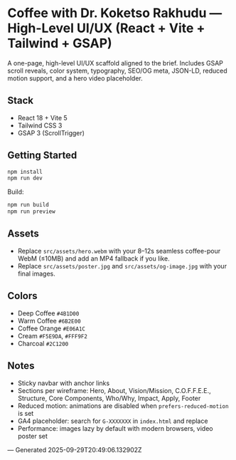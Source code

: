 # Coffee with Dr. Koketso Rakhudu — High-Level UI/UX (React + Vite + Tailwind + GSAP)

A one-page, high-level UI/UX scaffold aligned to the brief. Includes GSAP scroll reveals, color system, typography, SEO/OG meta, JSON-LD, reduced motion support, and a hero video placeholder.

## Stack
- React 18 + Vite 5
- Tailwind CSS 3
- GSAP 3 (ScrollTrigger)

## Getting Started
```bash
npm install
npm run dev
```
Build:
```bash
npm run build
npm run preview
```

## Assets
- Replace `src/assets/hero.webm` with your 8–12s seamless coffee-pour WebM (≤10MB) and add an MP4 fallback if you like.
- Replace `src/assets/poster.jpg` and `src/assets/og-image.jpg` with your final images.

## Colors
- Deep Coffee `#4B1D00`
- Warm Coffee `#6B2E00`
- Coffee Orange `#E06A1C`
- Cream `#F5E9DA`, `#FFF9F2`
- Charcoal `#2C1200`

## Notes
- Sticky navbar with anchor links
- Sections per wireframe: Hero, About, Vision/Mission, C.O.F.F.E.E., Structure, Core Components, Who/Why, Impact, Apply, Footer
- Reduced motion: animations are disabled when `prefers-reduced-motion` is set
- GA4 placeholder: search for `G-XXXXXXX` in `index.html` and replace
- Performance: images lazy by default with modern browsers, video poster set

— Generated 2025-09-29T20:49:06.132902Z

